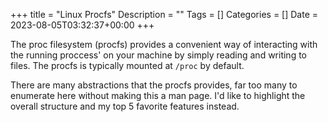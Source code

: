 +++
title = "Linux Procfs"
Description = ""
Tags = []
Categories = []
Date = 2023-08-05T03:32:37+00:00
+++

The proc filesystem (procfs) provides a convenient way of interacting with the running proccess' on your machine by simply reading and writing to files. The procfs is typically mounted at `/proc` by default. 

There are many abstractions that the procfs provides, far too many to enumerate here without making this a man page. I'd like to highlight the overall structure and my top 5 favorite features instead.



